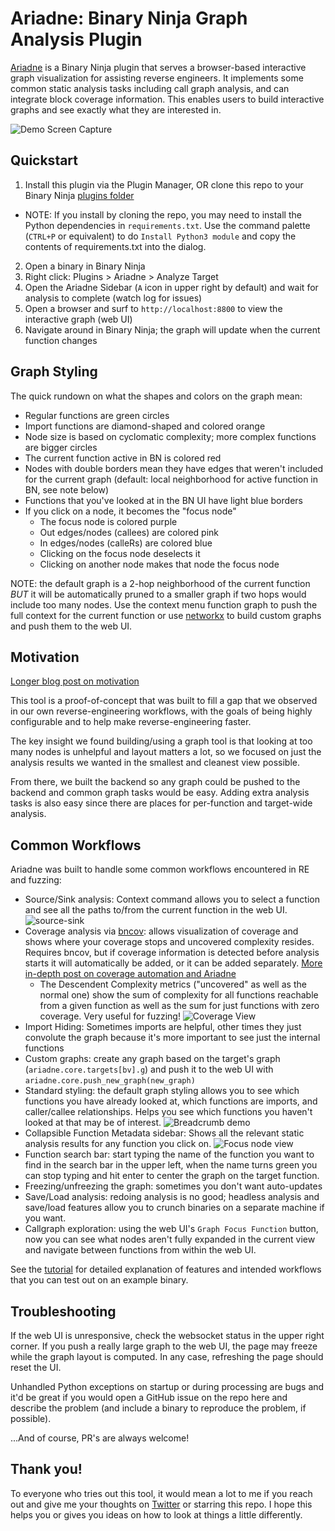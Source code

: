 # Ariadne: Binary Ninja Graph Analysis Plugin

[Ariadne](https://en.wikipedia.org/wiki/Ariadne#Mythology) is a Binary Ninja plugin that serves a browser-based interactive graph
visualization for assisting reverse engineers. It implements some common static
analysis tasks including call graph analysis, and can integrate block coverage
information. This enables users to build interactive graphs and see exactly what
they are interested in.

![Demo Screen Capture](screenshots/demo.gif)

## Quickstart

1. Install this plugin via the Plugin Manager, OR clone this repo to your Binary
  Ninja [plugins folder](https://docs.binary.ninja/getting-started.html#user-folder)
  - NOTE: If you install by cloning the repo, you may need to install the Python
  dependencies in `requirements.txt`. Use the command palette (`CTRL+P` or
  equivalent) to do `Install Python3 module` and copy the contents of
  requirements.txt into the dialog.
2. Open a binary in Binary Ninja
3. Right click: Plugins > Ariadne > Analyze Target
4. Open the Ariadne Sidebar (`A` icon in upper right by default) and wait for analysis to complete (watch log for issues)
5. Open a browser and surf to `http://localhost:8800` to view the interactive
   graph (web UI)
6. Navigate around in Binary Ninja; the graph will update when the current
   function changes

## Graph Styling

The quick rundown on what the shapes and colors on the graph mean:

- Regular functions are green circles
- Import functions are diamond-shaped and colored orange
- Node size is based on cyclomatic complexity; more complex functions are
  bigger circles
- The current function active in BN is colored red
- Nodes with double borders mean they have edges that weren't included for the
  current graph (default: local neighborhood for active function in BN, see note
  below)
- Functions that you've looked at in the BN UI have light blue borders
- If you click on a node, it becomes the "focus node"
  - The focus node is colored purple
  - Out edges/nodes (callees) are colored pink
  - In edges/nodes (calleRs) are colored blue
  - Clicking on the focus node deselects it
  - Clicking on another node makes that node the focus node

NOTE: the default graph is a 2-hop neighborhood of the current function _BUT_ it
will be automatically pruned to a smaller graph if two hops would include too
many nodes. Use the context menu function graph to push the full context for
the current function or use
[networkx](https://networkx.org/) to build custom graphs and push them to
the web UI.

## Motivation

[Longer blog post on motivation](https://seeinglogic.com/posts/why-of-ariadne/)

This tool is a proof-of-concept that was built to fill a gap that we observed in
our own reverse-engineering workflows, with the goals of being highly
configurable and to help make reverse-engineering faster.

The key insight we found building/using a graph tool is that looking at too many
nodes is unhelpful and layout matters a lot, so we focused on just the analysis
results we wanted in the smallest and cleanest view possible.

From there, we built the backend so any graph could be pushed to the backend and
common graph tasks would be easy. Adding extra analysis tasks is also easy since
there are places for per-function and target-wide analysis.

## Common Workflows

Ariadne was built to handle some common workflows encountered in RE and fuzzing:

- Source/Sink analysis: Context command allows you to select a function and see
  all the paths to/from the current function in the web UI. ![source-sink](screenshots/source_sink.png)
- Coverage analysis via [bncov](https://github.com/ForAllSecure/bncov): allows
  visualization of coverage and shows where your coverage stops and uncovered
  complexity resides. Requires bncov, but if coverage information is detected
  before analysis starts it will automatically be added, or it can be added
  separately. [More in-depth post on coverage automation and Ariadne](https://seeinglogic.com/posts/automated-coverage-analysis/)
  - The Descendent Complexity metrics ("uncovered" as well as the normal one) show
    the sum of complexity for all functions reachable from a given function as
    well as the sum for just functions with zero coverage. Very useful for
    fuzzing!
  ![Coverage View](screenshots/coverage_analysis.png)
- Import Hiding: Sometimes imports are helpful, other times they just convolute
  the graph because it's more important to see just the internal functions
- Custom graphs: create any graph based on the target's graph (`ariadne.core.targets[bv].g`) and push it to the web UI with `ariadne.core.push_new_graph(new_graph)`
- Standard styling: the default graph styling allows you to see which functions
  you have already looked at, which functions are imports, and caller/callee
  relationships. Helps you see which functions you haven't looked at that may be
  of interest. ![Breadcrumb demo](screenshots/breadcrumbing.png)
- Collapsible Function Metadata sidebar: Shows all the relevant static analysis
  results for any function you click on. ![Focus node view](screenshots/focus_node.png)
- Function search bar: start typing the name of the function you want to find in
  the search bar in the upper left, when the name turns green you can stop
  typing and hit enter to center the graph on the target function.
- Freezing/unfreezing the graph: sometimes you don't want auto-updates
- Save/Load analysis: redoing analysis is no good; headless analysis and
  save/load features allow you to crunch binaries on a separate machine if you
  want.
- Callgraph exploration: using the web UI's `Graph Focus Function` button, now
  you can see what nodes aren't fully expanded in the current view and navigate
  between functions from within the web UI.

See the [tutorial](./tutorial/README.md) for detailed explanation of features
and intended workflows that you can test out on an example binary.

## Troubleshooting

If the web UI is unresponsive, check the websocket status in the upper right
corner. If you push a really large graph to the web UI, the page may freeze
while the graph layout is computed. In any case, refreshing the page should
reset the UI.

Unhandled Python exceptions on startup or during processing are bugs and it'd be
great if you would open a GitHub issue on the repo here and describe the problem
(and include a binary to reproduce the problem, if possible).

...And of course, PR's are always welcome!

## Thank you!

To everyone who tries out this tool, it would mean a lot to me if you reach out
and give me your thoughts on [Twitter](https://twitter.com/seeinglogic) or starring this repo. I
hope this helps you or gives you ideas on how to look at things a little
differently.
